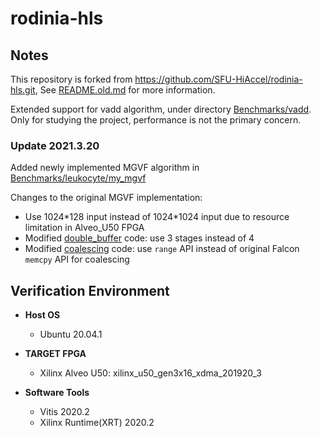 # rodinia-hls

## Notes 

This repository is forked from https://github.com/SFU-HiAccel/rodinia-hls.git, See [README.old.md](README.old.md) for more information.

Extended support for vadd algorithm, under directory [Benchmarks/vadd](Benchmarks/vadd). Only for studying the project, performance is not the primary concern.

### Update 2021.3.20

Added newly implemented MGVF algorithm in [Benchmarks/leukocyte/my_mgvf](Benchmarks/Benchmarks/leukocyte/my_mgvf)

Changes to the original MGVF implementation:

+ Use 1024\*128 input instead of 1024\*1024 input due to resource limitation in Alveo_U50 FPGA
+ Modified [double_buffer](Benchmarks/leukocyte/my_mgvf/lc_mgvf_4_doublebuffer_3buffer) code: use 3 stages instead of 4
+ Modified [coalescing](Benchmarks/leukocyte/my_mgvf/lc_mgvf_5_coalescing_bitwise) code: use `range` API instead of original Falcon `memcpy` API for coalescing

## Verification Environment

+ **Host OS**
  + Ubuntu 20.04.1

+ **TARGET FPGA** 
  + Xilinx Alveo U50: xilinx_u50_gen3x16_xdma_201920_3

+ **Software Tools**
  + Vitis 2020.2
  + Xilinx Runtime(XRT) 2020.2
